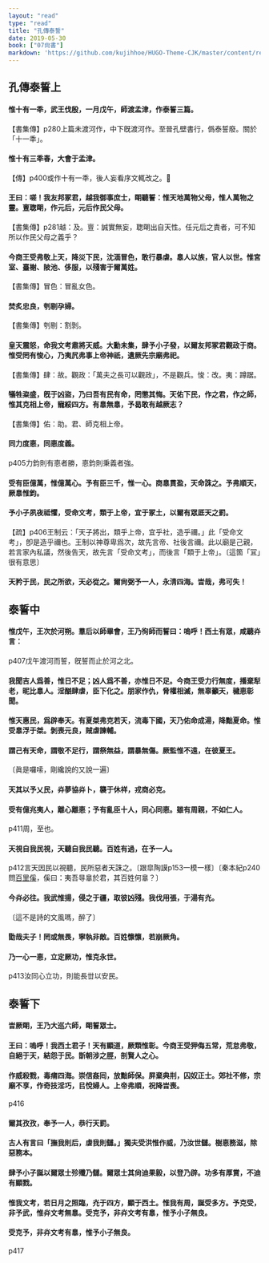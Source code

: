 ```yaml
---
layout: "read"
type: "read"
title: "孔傳泰誓"
date: 2019-05-30
book: ["07尙書"]
markdown: 'https://github.com/kujihhoe/HUGO-Theme-CJK/master/content/read/07-尙書/027-孔傳泰誓.md'
---
```


## 孔傳泰誓上

#### 惟十有一秊，武王伐殷，一月戊午，師渡孟津，作泰誓三篇。

【書集傳】p280上篇未渡河作，中下旣渡河作。至晉孔壁書行，僞泰誓廢。關於「十一秊」。

#### 惟十有三秊春，大會于孟津。

【傳】p400或作十有一秊，後人妄看序文輒改之。

#### 王曰：嗟！我友邦冢君，越我御事庶士，朙聽誓：惟天地萬物父母，惟人萬物之靈。亶聦朙，作元后，元后作民父母。

【書集傳】p281越：及。亶：誠實無妄，聦朙出自天性。任元后之責者，可不知所以作民父母之義乎？

#### 今商王受弗敬上天，降災下民，沈湎冒色，敢行暴虐。辠人以族，官人以世。惟宮室、臺榭、陂池、侈服，以殘害于爾萬姓。

【書集傳】冒色：冒亂女色。

#### 焚炙忠良，刳剔孕婦。

【書集傳】刳剔：割剝。

#### 皇天震怒，命我文考肅將天威。大勳未集，肆予小子發，以爾友邦冢君觀政于商。惟受罔有悛心，乃夷凥弗事上帝神祇，遺厥先宗廟弗祀。

【書集傳】肆：故。觀政：「萬夫之長可以觀政」，不是觀兵。悛：改。夷：蹲踞。

#### 犠牲粢盛，旣于凶盜，乃曰吾有民有命，罔懲其悔。天佑下民，作之君，作之師，惟其克相上帝，寵綏四方。有辠無辠，予曷敢有越厥志？

【書集傳】佑：助。君、師克相上帝。

#### 同力度𢛳，同𢛳度義。

p405力鈞則有𢛳者勝，𢛳鈞則秉義者強。

#### 受有臣億萬，惟億萬心。予有臣三千，惟一心。商辠貫盈，天命誅之。予弗順天，厥辠惟鈞。

#### 予小子夙夜祗懼，受命文考，類于上帝，宜于冢土，以爾有眾厎天之罰。

【疏】p406<v>王制</v>云：「天子將出，類乎上帝，宜乎社，造乎禰。」此「受命文考」，卽是造乎禰也。王制以神尊卑爲次，故先言帝、社後言禰。此以廟是己親，若言家內私議，然後告天，故先言「受命文考」，而後言「類于上帝」。〔這箇「冝」很有意思〕

#### 天矜于民，民之所欲，天必從之。爾尙弼予一人，永淸四海。旹哉，弗可失！

## 泰誓中

#### 惟戊午，王次於河朔。羣后以師畢會，王乃徇師而誓曰：嗚呼！西土有眾，咸聽灷言：

p407戊午渡河而誓，旣誓而止於河之北。

#### 我聞吉人爲善，惟日不足；凶人爲不善，亦惟日不足。今商王受力行無度，播棄犁老，昵比辠人。淫酗肆虐，臣下化之。朋家作仇，脅權相滅，無辜籲天，穢𢛳彰聞。

#### 惟天惠民，爲辟奉天。有夏桀弗克若天，流毒下國，天乃佑命成湯，降黜夏命。惟受辠浮于桀。剝喪元良，賊虐諫輔。

#### 謂己有天命，謂敬不足行，謂祭無益，謂暴無傷。厥監惟不遠，在彼夏王。

〔眞是囉嗦，剛纔說的又說一遍〕

#### 天其以予乂民，灷夢協灷卜，襲于休祥，戎商必克。

#### 受有億兆夷人，離心離𢛳；予有亂臣十人，同心同𢛳。雖有周親，不如仁人。

p411周，至也。

#### 天視自我民視，天聽自我民聽。百姓有過，在予一人。

p412言天因民以視聽，民所惡者天誅之。〔跟<v>皐陶謨</v>p153一模一樣〕〔<v>秦本紀</v>p240問<u>百里傒</u>，傒曰：夷吾㝵辠於君，其百姓何辠？〕

#### 今灷必往。我武惟揚，侵之于疆，取彼凶殘。我伐用張，于湯有灮。

〔這不是詩的文風嗎，醉了〕

#### 勖哉夫子！罔或無畏，寧執非敵。百姓懔懔，若崩厥角。

#### 乃一心一𢛳，立定厥功，惟克永世。

p413汝同心立功，則能長丗以安民。

## 泰誓下

#### 旹厥朙，王乃大巡六師，朙誓眾士。

#### 王曰：嗚呼！我西土君子！天有顯道，厥類惟彰。今商王受狎侮五常，荒怠弗敬，自絕于天，結怨于民。斮朝涉之脛，剖賢人之心。

#### 作威殺戮，毒痡四海。崇信姦囘，放黜師保。屏棄典㓝，囚奴正士。郊社不修，宗廟不享，作奇技淫巧，㠯悅婦人。上帝弗順，祝降旹喪。

p416

#### 爾其孜孜，奉予一人，恭行天罰。

#### 古人有言曰「撫我則后，虐我則讎。」獨夫受洪惟作威，乃汝世讎。樹𢛳務滋，除惡務本。

#### 肆予小子誕以爾眾士殄殲乃讎。爾眾士其尙迪果毅，以登乃辟。功多有厚賞，不迪有顯戮。

#### 惟我文考，若日月之照臨，灮于四方，顯于西土。惟我有周，誕受多方。予克受，非予武，惟灷文考無辠。受克予，非灷文考有辠，惟予小子無良。

#### 受克予，非灷文考有辠，惟予小子無良。

p417
